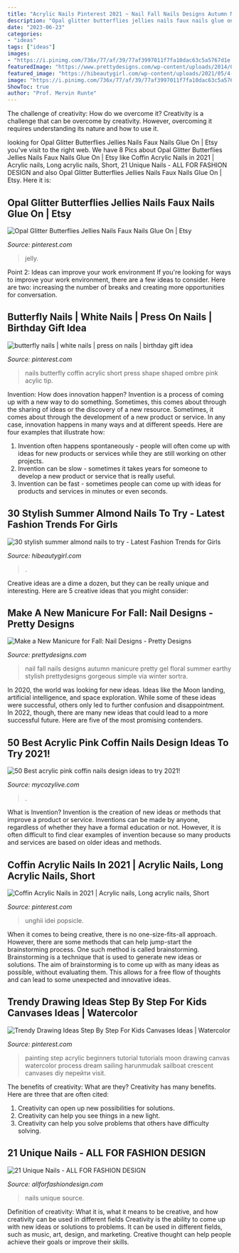 ```yaml
---
title: "Acrylic Nails Pinterest 2021 ~ Nail Fall Nails Designs Autumn Manicure Pretty Gel Floral Summer Earthy Stylish Prettydesigns Gorgeous Simple Via Winter Sortra"
description: "Opal glitter butterflies jellies nails faux nails glue on"
date: "2023-06-23"
categories:
- "ideas"
tags: ["ideas"]
images:
- "https://i.pinimg.com/736x/77/af/39/77af3997011f7fa10dac63c5a5767d1e.jpg"
featuredImage: "https://www.prettydesigns.com/wp-content/uploads/2014/08/Autumn-Nails.jpg"
featured_image: "https://hibeautygirl.com/wp-content/uploads/2021/05/4-1.jpg"
image: "https://i.pinimg.com/736x/77/af/39/77af3997011f7fa10dac63c5a5767d1e.jpg"
ShowToc: true
author: "Prof. Mervin Runte"
---
```



The challenge of creativity: How do we overcome it?
Creativity is a challenge that can be overcome by creativity. However, overcoming it requires understanding its nature and how to use it.

	

		
looking for Opal Glitter Butterflies Jellies Nails Faux Nails Glue On | Etsy you've visit to the right web. We have 8 Pics about Opal Glitter Butterflies Jellies Nails Faux Nails Glue On | Etsy like Coffin Acrylic Nails in 2021 | Acrylic nails, Long acrylic nails, Short, 21 Unique Nails - ALL FOR FASHION DESIGN and also Opal Glitter Butterflies Jellies Nails Faux Nails Glue On | Etsy. Here it is:
		
    
## Opal Glitter Butterflies Jellies Nails Faux Nails Glue On | Etsy

<img loading=lazy src="https://i.pinimg.com/736x/77/af/39/77af3997011f7fa10dac63c5a5767d1e.jpg" onerror="this.onerror=null;this.src='https://tse3.mm.bing.net/th?id=OIP.K9-kTDBiz2a31QDPeIOCNQHaJ3&amp;pid=15.1';" alt="Opal Glitter Butterflies Jellies Nails Faux Nails Glue On | Etsy">

_Source: pinterest.com_

>jelly. 

	

Point 2: Ideas can improve your work environment
If you're looking for ways to improve your work environment, there are a few ideas to consider. Here are two: increasing the number of breaks and creating more opportunities for conversation.

    
## Butterfly Nails | White Nails | Press On Nails | Birthday Gift Idea

<img loading=lazy src="https://i.pinimg.com/736x/6f/a6/59/6fa6596535fb3c46650d6984c6939099.jpg" onerror="this.onerror=null;this.src='https://tse1.mm.bing.net/th?id=OIP.pJRlPEp47fPcwdVBO4HZ6wHaJ3&amp;pid=15.1';" alt="butterfly nails | white nails | press on nails | birthday gift idea">

_Source: pinterest.com_

>nails butterfly coffin acrylic short press shape shaped ombre pink acylic tip. 

	

Invention: How does innovation happen?
Invention is a process of coming up with a new way to do something. Sometimes, this comes about through the sharing of ideas or the discovery of a new resource. Sometimes, it comes about through the development of a new product or service.
In any case, innovation happens in many ways and at different speeds. Here are four examples that illustrate how: 

1) Invention often happens spontaneously - people will often come up with ideas for new products or services while they are still working on other projects. 
2) Invention can be slow - sometimes it takes years for someone to develop a new product or service that is really useful. 
3) Invention can be fast - sometimes people can come up with ideas for products and services in minutes or even seconds.

    
## 30 Stylish Summer Almond Nails To Try - Latest Fashion Trends For Girls

<img loading=lazy src="https://hibeautygirl.com/wp-content/uploads/2021/05/4-1.jpg" onerror="this.onerror=null;this.src='https://tse4.mm.bing.net/th?id=OIP.NU8Nh_u-yrD5aC6vocsDmAHaLH&amp;pid=15.1';" alt="30 stylish summer almond nails to try - Latest Fashion Trends for Girls">

_Source: hibeautygirl.com_

>. 

	

Creative ideas are a dime a dozen, but they can be really unique and interesting. Here are 5 creative ideas that you might consider: 

    
## Make A New Manicure For Fall: Nail Designs - Pretty Designs

<img loading=lazy src="https://www.prettydesigns.com/wp-content/uploads/2014/08/Autumn-Nails.jpg" onerror="this.onerror=null;this.src='https://tse2.mm.bing.net/th?id=OIP.FshrgIaM6GiX7FRHtJxWIgHaJ3&amp;pid=15.1';" alt="Make a New Manicure for Fall: Nail Designs - Pretty Designs">

_Source: prettydesigns.com_

>nail fall nails designs autumn manicure pretty gel floral summer earthy stylish prettydesigns gorgeous simple via winter sortra. 

	

In 2020, the world was looking for new ideas. Ideas like the Moon landing, artificial intelligence, and space exploration. While some of these ideas were successful, others only led to further confusion and disappointment. In 2022, though, there are many new ideas that could lead to a more successful future. Here are five of the most promising contenders.

    
## 50 Best Acrylic Pink Coffin Nails Design Ideas To Try 2021!

<img loading=lazy src="https://mycozylive.com/wp-content/uploads/2021/04/47-1.jpg" onerror="this.onerror=null;this.src='https://tse4.mm.bing.net/th?id=OIP.Bq0Z2UmomzjHc0CIK6MFhQHaLH&amp;pid=15.1';" alt="50 Best acrylic pink coffin nails design ideas to try 2021!">

_Source: mycozylive.com_

>. 

	

What is Invention?
Invention is the creation of new ideas or methods that improve a product or service. Inventions can be made by anyone, regardless of whether they have a formal education or not. However, it is often difficult to find clear examples of invention because so many products and services are based on older ideas and methods.

    
## Coffin Acrylic Nails In 2021 | Acrylic Nails, Long Acrylic Nails, Short

<img loading=lazy src="https://i.pinimg.com/736x/90/e2/f0/90e2f0115a2fdaee886777b452e092d3.jpg" onerror="this.onerror=null;this.src='https://tse4.mm.bing.net/th?id=OIP.QWd7hub9ndALrqxZ2YNIFgAAAA&amp;pid=15.1';" alt="Coffin Acrylic Nails in 2021 | Acrylic nails, Long acrylic nails, Short">

_Source: pinterest.com_

>unghii idei popsicle. 

	

When it comes to being creative, there is no one-size-fits-all approach. However, there are some methods that can help jump-start the brainstorming process. One such method is called brainstorming. Brainstorming is a technique that is used to generate new ideas or solutions. The aim of brainstorming is to come up with as many ideas as possible, without evaluating them. This allows for a free flow of thoughts and can lead to some unexpected and innovative ideas.

    
## Trendy Drawing Ideas Step By Step For Kids Canvases Ideas | Watercolor

<img loading=lazy src="https://i.pinimg.com/736x/46/0e/5b/460e5bd39c06ccc6978a61bc07c42eb9.jpg" onerror="this.onerror=null;this.src='https://tse4.mm.bing.net/th?id=OIP.B6zMYpyVmJCyRgpacwJd4gAAAA&amp;pid=15.1';" alt="Trendy Drawing Ideas Step By Step For Kids Canvases Ideas | Watercolor">

_Source: pinterest.com_

>painting step acrylic beginners tutorial tutorials moon drawing canvas watercolor process dream sailing harunmudak sailboat crescent canvases diy перейти visit. 

	

The benefits of creativity: What are they?
Creativity has many benefits. Here are three that are often cited: 
1) Creativity can open up new possibilities for solutions. 
2) Creativity can help you see things in a new light. 
3) Creativity can help you solve problems that others have difficulty solving.

    
## 21 Unique Nails - ALL FOR FASHION DESIGN

<img loading=lazy src="https://allforfashiondesign.com/wp-content/uploads/2013/11/re-2.jpg" onerror="this.onerror=null;this.src='https://tse4.mm.bing.net/th?id=OIP.gFsAuStazYwhrfQ3C1MsDAHaJ4&amp;pid=15.1';" alt="21 Unique Nails - ALL FOR FASHION DESIGN">

_Source: allforfashiondesign.com_

>nails unique source. 

	

Definition of creativity: What it is, what it means to be creative, and how creativity can be used in different fields
Creativity is the ability to come up with new ideas or solutions to problems. It can be used in different fields, such as music, art, design, and marketing. Creative thought can help people achieve their goals or improve their skills.

